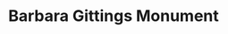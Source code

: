 ---
pid: RS74
title: Barbara Gittings Monument
location_transcription: Near Independence Hall (site of protests) or in Rittenhouse
  Square (near her home)
zipcode: '19146'
outside_phl: 
neighborhood: Graduate Hospital,Naval Square,Southwest Center City
age: '53'
age_range: 50-59
instagram: 
image_file_name: RS_74.jpg
proposal_transcription: Maybe a stone or concrete bench - something that won't wear
  out like wood
topic: Figure,LGBTQ+
topic_summary: 0, 0
type: Bench
keywords_other: 
credit: dear.mrs.equitore@gmail.com
image_labels: 
twitter: 
facebook: 
permalink: "/monuments/rs74/"
layout: item-page
---